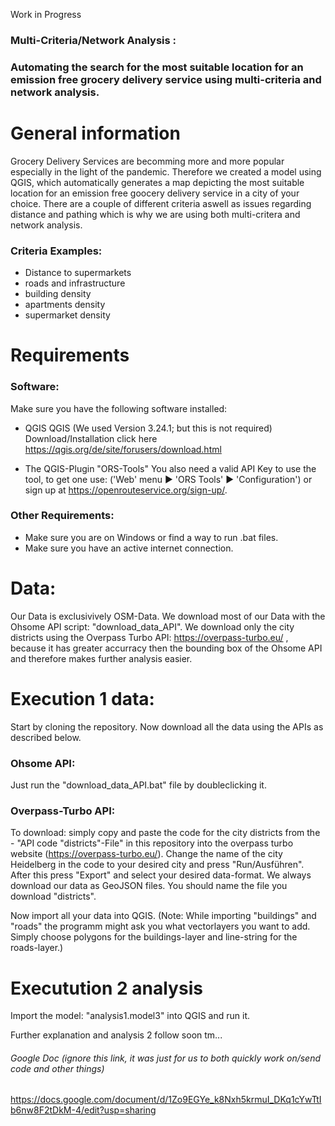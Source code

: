 Work in Progress

### Multi-Criteria/Network Analysis : 
### Automating the search for the most suitable location for an emission free grocery delivery service using multi-criteria and network analysis.

# General information 

Grocery Delivery Services are becomming more and more popular especially in the light of the pandemic.
Therefore we created a model using QGIS, which automatically generates a map depicting the most suitable location for an emission free goocery delivery service in a city of your choice. There are a couple of different criteria aswell as issues regarding distance and pathing which is why we are using both multi-critera and network analysis.

### Criteria Examples:
  - Distance to supermarkets
  - roads and infrastructure
  - building density
  - apartments density
  - supermarket density

# Requirements
### Software: 
Make sure you have the following software installed: 
- QGIS QGIS (We used Version 3.24.1; but this is not required) 
Download/Installation click here https://qgis.org/de/site/forusers/download.html

- The QGIS-Plugin "ORS-Tools" 
You also need a valid API Key to use the tool, to get one use: ('Web' menu ► 'ORS Tools' ► 'Configuration') or sign up at https://openrouteservice.org/sign-up/.

### Other Requirements:
- Make sure you are on Windows or find a way to run .bat files.
- Make sure you have an active internet connection.

# Data:
Our Data is exclusivively OSM-Data.
We download most of our Data with the Ohsome API script: "download_data_API".
We download only the city districts using the Overpass Turbo API: https://overpass-turbo.eu/ , because it has greater accurracy then the bounding box of the Ohsome API and therefore makes further analysis easier.

# Execution 1 data:

Start by cloning the repository.
Now download all the data using the APIs as described below.

### Ohsome API: 
Just run the "download_data_API.bat" file by doubleclicking it.
### Overpass-Turbo API:
To download: simply copy and paste the code for the city districts from the - "API code "districts"-File" in this repository into the overpass turbo website (https://overpass-turbo.eu/). Change the name of the city Heidelberg in the code to your desired city and press "Run/Ausführen". After this press "Export" and select your desired data-format. We always download our data as GeoJSON files. You should name the file you download "districts".

Now import all your data into QGIS. (Note: While importing "buildings" and "roads" the programm might ask you what vectorlayers you want to add. Simply choose polygons for the buildings-layer and line-string for the roads-layer.)

# Executution 2 analysis

Import the model: "analysis1.model3" into QGIS and run it.

Further explanation and analysis 2 follow soon tm...

###### Google Doc (ignore this link, it was just for us to both quickly work on/send code and other things)

https://docs.google.com/document/d/1Zo9EGYe_k8Nxh5krmuI_DKq1cYwTtIb6nw8F2tDkM-4/edit?usp=sharing
